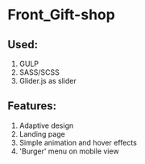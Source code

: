 # Front_Gift-shop

## Used:
1. GULP
2. SASS/SCSS
3. Glider.js as slider

## Features:
1. Adaptive design
2. Landing page
3. Simple animation and hover effects
4. 'Burger' menu on mobile view